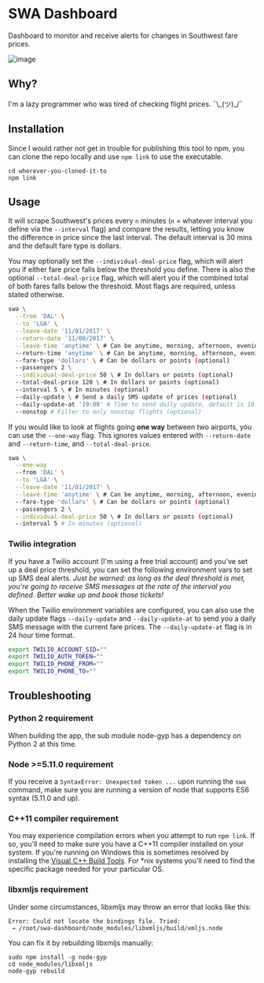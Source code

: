 # SWA Dashboard
Dashboard to monitor and receive alerts for changes in Southwest fare prices.

![image](https://cloud.githubusercontent.com/assets/6979737/17744714/99f15da2-646e-11e6-8f13-60c716f1e865.png)

## Why?
I'm a lazy programmer who was tired of checking flight prices. ¯\\\_(ツ)\_/¯

## Installation
Since I would rather not get in trouble for publishing this tool to npm, you can
clone the repo locally and use `npm link` to use the executable.
```
cd wherever-you-cloned-it-to
npm link
```

## Usage
It will scrape Southwest's prices every `n` minutes (`n` = whatever interval you
define via the `--interval` flag) and compare the results, letting you know the
difference in price since the last interval. The default interval is 30 mins and
the default fare type is dollars.

You may optionally set the `--individual-deal-price` flag, which will alert you
if either fare price falls below the threshold you define. There is also the
optional `--total-deal-price` flag, which will alert you if the combined total
of both fares falls below the threshold. Most flags are required, unless stated
otherwise.

```bash
swa \
  --from 'DAL' \
  --to 'LGA' \
  --leave-date '11/01/2017' \
  --return-date '11/08/2017' \
  --leave-time 'anytime' \ # Can be anytime, morning, afternoon, evening (optional)
  --return-time 'anytime' \ # Can be anytime, morning, afternoon, evening (optional)
  --fare-type 'dollars' \ # Can be dollars or points (optional)
  --passengers 2 \
  --individual-deal-price 50 \ # In dollars or points (optional)
  --total-deal-price 120 \ # In dollars or points (optional)
  --interval 5 \ # In minutes (optional)
  --daily-update \ # Send a daily SMS update of prices (optional)
  --daily-update-at '19:00' # Time to send daily update, default is 18:00/6pm (optional)
  --nonstop # Filter to only nonstop flights (optional)
```

If you would like to look at flights going **one way** between two airports, you can use the `--one-way` flag. This ignores values entered with `--return-date` and `--return-time`, and `--total-deal-price`.

```bash
swa \
  --one-way
  --from 'DAL' \
  --to 'LGA' \
  --leave-date '11/01/2017' \
  --leave-time 'anytime' \ # Can be anytime, morning, afternoon, evening (optional)
  --fare-type 'dollars' \ # Can be dollars or points (optional)
  --passengers 2 \
  --individual-deal-price 50 \ # In dollars or points (optional)
  --interval 5 # In minutes (optional)
```

### Twilio integration
If you have a Twilio account (I'm using a free trial account) and you've set up
a deal price threshold, you can set the following environment vars to set up SMS
deal alerts. _Just be warned: as long as the deal threshold is met, you're going
to receive SMS messages at the rate of the interval you defined. Better wake up
and book those tickets!_

When the Twilio environment variables are configured, you can also use the daily
update flags `--daily-update` and `--daily-update-at` to send you a daily SMS
message with the current fare prices. The `--daily-update-at` flag is in 24
hour time format.

```bash
export TWILIO_ACCOUNT_SID=""
export TWILIO_AUTH_TOKEN=""
export TWILIO_PHONE_FROM=""
export TWILIO_PHONE_TO=""
```

## Troubleshooting

### Python 2 requirement
When building the app, the sub module node-gyp has a dependency on Python 2 at this time.

### Node >=5.11.0 requirement
If you receive a ``SyntaxError: Unexpected token ...`` upon running the `swa`
command, make sure you are running a version of node that supports ES6
syntax (5.11.0 and up).

### C++11 compiler requirement
You may experience compilation errors when you attempt to run `npm link`.  If so,
you'll need to make sure you have a C++11 compiler installed on your system.
If you're running on Windows this is sometimes resolved by installing the [Visual C++
Build Tools](http://landinghub.visualstudio.com/visual-cpp-build-tools).  For \*nix
systems you'll need to find the specific package needed for your particular OS.

### libxmljs requirement
Under some circumstances, libxmljs may throw an error that looks like this:

```
Error: Could not locate the bindings file. Tried:
 → /root/swa-dashboard/node_modules/libxmljs/build/xmljs.node
```

You can fix it by rebuilding libxmljs manually:

```
sudo npm install -g node-gyp
cd node_modules/libxmljs
node-gyp rebuild
```
